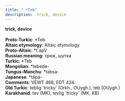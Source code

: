 ```yaml
---
title: " *Teb"
description:  trick, device
---
```

<p data-pagefind-weight="0.5">
<strong> trick, device</strong><br><br>
<strong>Proto-Turkic</strong>:  *Teb<br>
<strong>Altaic etymology</strong>:  Altaic etymology<br>
<strong> Proto-Altaic</strong>:  *t`ápV̀<br>
<strong>Russian meaning</strong>:  трюк, шутка<br>
<strong>Turkic</strong>:  *Teb<br>
<strong>Mongolian</strong>:  *tebede-<br>
<strong>Tungus-Manchu</strong>:  *tabsa-<br>
<strong>Japanese</strong>:  *tápá-<br>
<strong>Comments</strong>:  VEWT 468, EDT 434.<br>
<strong>Old Turkic</strong>:  teblig 'tricky' (Orkh., OUygh.), teb (OUygh.)<br>
<strong>Karakhanid</strong>:  tev (MK), tevlig 'tricky' (MK, KB)<br>

</p>
